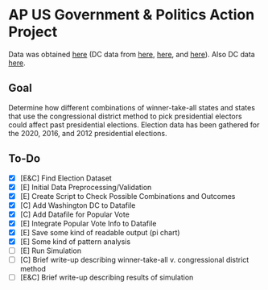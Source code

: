 # AP US Government & Politics Action Project

Data was obtained [here](https://www.dailykos.com/stories/2020/11/19/1163009/-Daily-Kos-Elections-presidential-results-by-congressional-district-for-2020-2016-and-2012) (DC data from [here](https://www.nbcnews.com/politics/2020-elections/district-of-columbia-president-results), [here](https://www.politico.com/2016-election/results/map/president/district-of-columbia/), and [here](https://www.politico.com/2012-election/results/president/district-of-columbia/)). Also DC data [here](https://www.washingtonpost.com/elections/election-results/district-of-columbia-2020/).

## Goal

Determine how different combinations of winner-take-all states and states that use the congressional district method to pick presidential electors could affect past presidential elections. Election data has been gathered for the 2020, 2016, and 2012 presidential elections.

## To-Do

- [X] [E&C] Find Election Dataset
- [X] [E] Initial Data Preprocessing/Validation
- [X] [E] Create Script to Check Possible Combinations and Outcomes
- [X] [C] Add Washington DC to Datafile
- [X] [C] Add Datafile for Popular Vote
- [X] [E] Integrate Popular Vote Info to Datafile
- [X] [E] Save some kind of readable output (pi chart)
- [X] [E] Some kind of pattern analysis
- [ ] [E] Run Simulation
- [ ] [C] Brief write-up describing winner-take-all v. congressional district method
- [ ] [E&C] Brief write-up describing results of simulation
